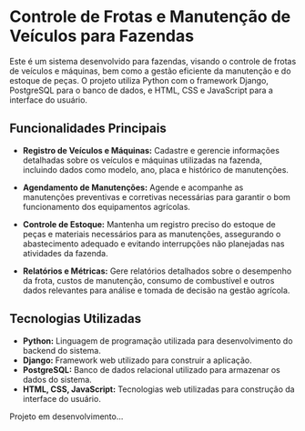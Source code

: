 # Controle de Frotas e Manutenção de Veículos para Fazendas

Este é um sistema desenvolvido para fazendas, visando o controle de frotas de veículos e máquinas, bem como a gestão eficiente da manutenção e do estoque de peças. O projeto utiliza Python com o framework Django, PostgreSQL para o banco de dados, e HTML, CSS e JavaScript para a interface do usuário.

## Funcionalidades Principais

- **Registro de Veículos e Máquinas:** Cadastre e gerencie informações detalhadas sobre os veículos e máquinas utilizadas na fazenda, incluindo dados como modelo, ano, placa e histórico de manutenções.

- **Agendamento de Manutenções:** Agende e acompanhe as manutenções preventivas e corretivas necessárias para garantir o bom funcionamento dos equipamentos agrícolas.

- **Controle de Estoque:** Mantenha um registro preciso do estoque de peças e materiais necessários para as manutenções, assegurando o abastecimento adequado e evitando interrupções não planejadas nas atividades da fazenda.

- **Relatórios e Métricas:** Gere relatórios detalhados sobre o desempenho da frota, custos de manutenção, consumo de combustível e outros dados relevantes para análise e tomada de decisão na gestão agrícola.

## Tecnologias Utilizadas

- **Python:** Linguagem de programação utilizada para desenvolvimento do backend do sistema.
- **Django:** Framework web utilizado para construir a aplicação.
- **PostgreSQL:** Banco de dados relacional utilizado para armazenar os dados do sistema.
- **HTML, CSS, JavaScript:** Tecnologias web utilizadas para construção da interface do usuário.


Projeto em desenvolvimento...